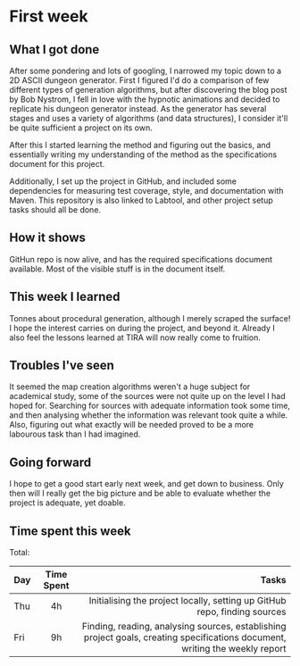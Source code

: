 # First week

## What I got done
After some pondering and lots of googling, I narrowed my topic down to a 2D ASCII dungeon generator. First I figured I'd do a comparison of few different types of generation algorithms, but after discovering the blog post by Bob Nystrom, I fell in love with the hypnotic animations and decided to replicate his dungeon generator instead. As the generator has several stages and uses a variety of algorithms (and data structures), I consider it'll be quite sufficient a project on its own.

After this I started learning the method and figuring out the basics, and essentially writing my understanding of the method as the specifications document for this project.

Additionally, I set up the project in GitHub, and included some dependencies for measuring test coverage, style, and documentation with Maven. This repository is also linked to Labtool, and other project setup tasks should all be done.

## How it shows
GitHun repo is now alive, and has the required specifications document available. Most of the visible stuff is in the document itself.

## This week I learned
Tonnes about procedural generation, although I merely scraped the surface! I hope the interest carries on during the project, and beyond it. Already I also feel the lessons learned at TIRA will now really come to fruition. 

## Troubles I've seen
It seemed the map creation algorithms weren't a huge subject for academical study, some of the sources were not quite up on the level I had hoped for. Searching for sources with adequate information took some time, and then analysing whether the information was relevant took quite a while. Also, figuring out what exactly will be needed proved to be a more labourous task than I had imagined.

## Going forward
I hope to get a good start early next week, and get down to business. Only then will I really get the big picture and be able to evaluate whether the project is adequate, yet doable.

## Time spent this week
Total:

| Day	| Time Spent	| Tasks	|
| ------|:-------------:|------:|
| Thu	| 4h		| Initialising the project locally, setting up GitHub repo, finding sources |
| Fri	| 9h		| Finding, reading, analysing sources, establishing project goals, creating specifications document, writing the weekly report |

